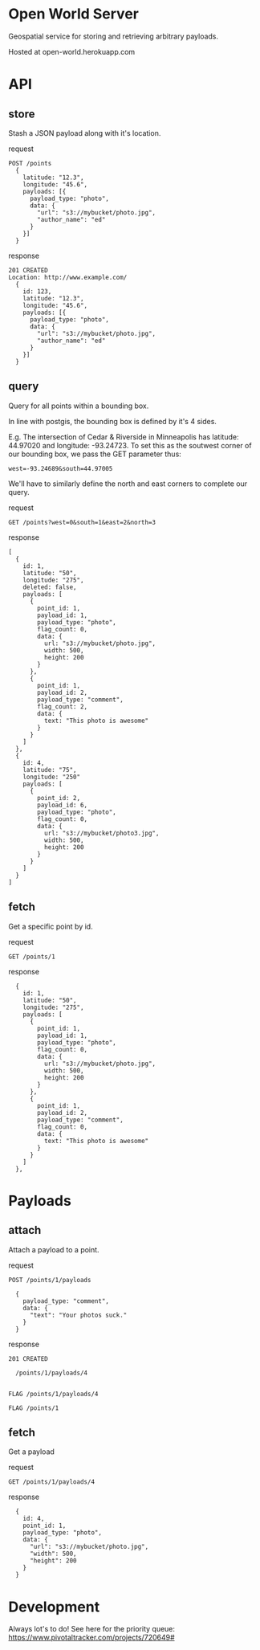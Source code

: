 Open World Server
==================
Geospatial service for storing and retrieving arbitrary payloads.

Hosted at open-world.herokuapp.com

API
===

store
-----
Stash a JSON payload along with it's location.


request

    POST /points 
      { 
        latitude: "12.3",
        longitude: "45.6",
        payloads: [{ 
          payload_type: "photo", 
          data: {
            "url": "s3://mybucket/photo.jpg",
            "author_name": "ed"
          }
        }]
      }

response
  
    201 CREATED
    Location: http://www.example.com/
      { 
        id: 123,
        latitude: "12.3",
        longitude: "45.6",
        payloads: [{ 
          payload_type: "photo", 
          data: {
            "url": "s3://mybucket/photo.jpg",
            "author_name": "ed"
          }
        }]
      }

query
--------
Query for all points within a bounding box.


In line with postgis, the bounding box is defined by it's 4 sides.

E.g. The intersection of Cedar & Riverside in Minneapolis has latitude:
44.97020 and longitude: -93.24723. To set this as the soutwest
corner of our bounding box, we pass the GET parameter thus:

    west=-93.24689&south=44.97005

We'll have to similarly define the north and east corners to complete
our query.


request

    GET /points?west=0&south=1&east=2&north=3

response

    [
      { 
        id: 1,
        latitude: "50",
        longitude: "275",
        deleted: false,
        payloads: [
          { 
            point_id: 1,
            payload_id: 1,
            payload_type: "photo", 
            flag_count: 0,
            data: {
              url: "s3://mybucket/photo.jpg",
              width: 500,
              height: 200 
            }
          },
          { 
            point_id: 1,
            payload_id: 2,
            payload_type: "comment", 
            flag_count: 2,
            data: {
              text: "This photo is awesome" 
            }
          }
        ]
      },
      { 
        id: 4,
        latitude: "75",
        longitude: "250"
        payloads: [
          { 
            point_id: 2,
            payload_id: 6,
            payload_type: "photo", 
            flag_count: 0,
            data: {
              url: "s3://mybucket/photo3.jpg",
              width: 500,
              height: 200 
            }
          }
        ]
      }
    ]


fetch
-----
Get a specific point by id.

request

    GET /points/1

response

      { 
        id: 1,
        latitude: "50",
        longitude: "275",
        payloads: [
          { 
            point_id: 1,
            payload_id: 1,
            payload_type: "photo", 
            flag_count: 0,
            data: {
              url: "s3://mybucket/photo.jpg",
              width: 500,
              height: 200 
            }
          },
          { 
            point_id: 1,
            payload_id: 2,
            payload_type: "comment", 
            flag_count: 0,
            data: {
              text: "This photo is awesome" 
            }
          }
        ]
      },

Payloads
========

attach
------
Attach a payload to a point.

request

    POST /points/1/payloads

      {
        payload_type: "comment",
        data: { 
          "text": "Your photos suck."
        }
      }

response

    201 CREATED

      /points/1/payloads/4


    FLAG /points/1/payloads/4

    FLAG /points/1




fetch
-----
Get a payload

request

    GET /points/1/payloads/4

response

      {
        id: 4,
        point_id: 1,
        payload_type: "photo",
        data: { 
          "url": "s3://mybucket/photo.jpg",
          "width": 500,
          "height": 200 
        }
      }



Development
===========

Always lot's to do! See here for the priority queue:
https://www.pivotaltracker.com/projects/720649#

